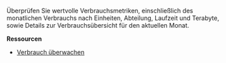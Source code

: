 Überprüfen Sie wertvolle Verbrauchsmetriken, einschließlich des monatlichen Verbrauchs nach Einheiten, Abteilung, Laufzeit und Terabyte, sowie Details zur Verbrauchsübersicht für den aktuellen Monat.

**Ressourcen**

-   [Verbrauch überwachen](https://docs.teradata.com/search/all?query=%2522monitoring+consumption%2522&filters=ft%253Apublication_title~%2522Teradata+Vantage%25E2%2584%25A2+on+AWS+Getting+Started+Guide%2522_%2522Teradata+Vantage%25E2%2584%25A2+on+Azure+Getting+Started+Guide%2522&content-lang=)
